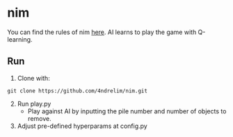 # nim

You can find the rules of nim [here](https://brilliant.org/wiki/nim/#:~:text=Nim%20is%20a%20combinatorial%20game,come%20from%20the%20same%20heap.).
AI learns to play the game with Q-learning.

## Run
1. Clone with: 
```
git clone https://github.com/4ndrelim/nim.git
```
2. Run play.py
    - Play against AI by inputting the pile number and number of objects to remove.
3. Adjust pre-defined hyperparams at config.py
